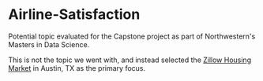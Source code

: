 # Airline-Satisfaction

Potential topic evaluated for the Capstone project as part of Northwestern's Masters in Data Science.

This is not the topic we went with, and instead selected the [Zillow Housing Market](https://github.com/eric-pierce/Zillow-Housing) in Austin, TX as the primary focus.
